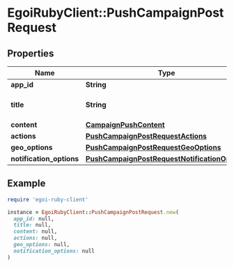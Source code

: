 # EgoiRubyClient::PushCampaignPostRequest

## Properties

| Name | Type | Description | Notes |
| ---- | ---- | ----------- | ----- |
| **app_id** | **String** |  |  |
| **title** | **String** | Push campaign subject |  |
| **content** | [**CampaignPushContent**](CampaignPushContent.md) |  |  |
| **actions** | [**PushCampaignPostRequestActions**](PushCampaignPostRequestActions.md) |  | [optional] |
| **geo_options** | [**PushCampaignPostRequestGeoOptions**](PushCampaignPostRequestGeoOptions.md) |  | [optional] |
| **notification_options** | [**PushCampaignPostRequestNotificationOptions**](PushCampaignPostRequestNotificationOptions.md) |  | [optional] |

## Example

```ruby
require 'egoi-ruby-client'

instance = EgoiRubyClient::PushCampaignPostRequest.new(
  app_id: null,
  title: null,
  content: null,
  actions: null,
  geo_options: null,
  notification_options: null
)
```

